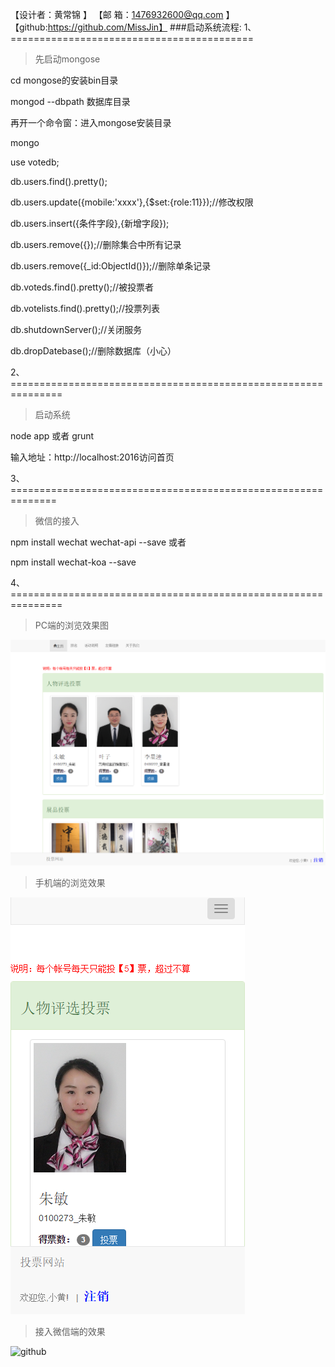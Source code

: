 【设计者：黄常锦 			】
【邮  箱：1476932600@qq.com 】
【github:https://github.com/MissJin】
###启动系统流程:
1、==========================================
>先启动mongose

cd mongose的安装bin目录

mongod --dbpath 数据库目录

再开一个命令窗：进入mongose安装目录

mongo

use votedb;

db.users.find().pretty();

db.users.update({mobile:'xxxx'},{$set:{role:11}});//修改权限

db.users.insert({条件字段},{新增字段});

db.users.remove({});//删除集合中所有记录

db.users.remove({_id:ObjectId()});//删除单条记录

db.voteds.find().pretty();//被投票者

db.votelists.find().pretty();//投票列表

db.shutdownServer();//关闭服务

db.dropDatebase();//删除数据库（小心）


2、===============================================================
>启动系统

node app 或者 grunt

输入地址：http://localhost:2016访问首页


3、==============================================================
>微信的接入

npm install wechat wechat-api --save
或者

npm install wechat-koa --save

4、===============================================================
>PC端的浏览效果图

![github](https://github.com/MissJin/nodejs/blob/master/PC%E6%B5%8F%E8%A7%88%E6%95%88%E6%9E%9C.png "github")

>手机端的浏览效果

![github](https://github.com/MissJin/nodejs/blob/master/%E6%89%8B%E6%9C%BA%E7%AB%AF%E6%95%88%E6%9E%9C.png "github")

>接入微信端的效果

![github](微信端效果 "github")

